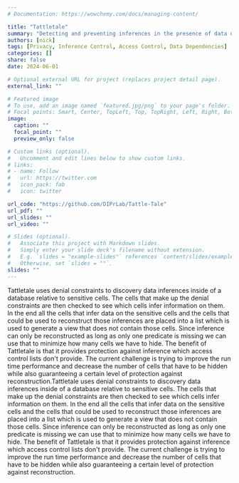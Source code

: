 ```yaml
---
# Documentation: https://wowchemy.com/docs/managing-content/

title: "Tattletale"
summary: "Detecting and preventing inferences in the presence of data depencies"
authors: [nick]
tags: [Privacy, Inference Control, Access Control, Data Dependencies]
categories: []
share: false
date: 2024-06-01

# Optional external URL for project (replaces project detail page).
external_link: ""

# Featured image
# To use, add an image named `featured.jpg/png` to your page's folder.
# Focal points: Smart, Center, TopLeft, Top, TopRight, Left, Right, BottomLeft, Bottom, BottomRight.
image:
  caption: ""
  focal_point: ""
  preview_only: false

# Custom links (optional).
#   Uncomment and edit lines below to show custom links.
# links:
# - name: Follow
#   url: https://twitter.com
#   icon_pack: fab
#   icon: twitter

url_code: "https://github.com/DIPrLab/Tattle-Tale"
url_pdf: ""
url_slides: ""
url_video: ""

# Slides (optional).
#   Associate this project with Markdown slides.
#   Simply enter your slide deck's filename without extension.
#   E.g. `slides = "example-slides"` references `content/slides/example-slides.md`.
#   Otherwise, set `slides = ""`.
slides: ""
---
```



Tattletale uses denial constraints to discovery data inferences inside of a database relative to sensitive cells.  The cells that make up the denial constraints are then checked to see which cells infer information on them.  In the end all the cells that infer data on the sensitive cells and the cells that could be used to reconstruct those inferences are placed into a list which is used to generate a view that does not contain those cells.  Since inference can only be reconstructed as long as only one predicate is missing we can use that to minimize how many cells we have to hide.  The benefit of Tattletale is that it provides protection against inference which access control lists don't provide.  The current challenge is trying to improve the run time performance and decrease the number of cells that have to be hidden while also guaranteeing a certain level of protection against reconstruction.Tattletale uses denial constraints to discovery data inferences inside of a database relative to sensitive cells.  The cells that make up the denial constraints are then checked to see which cells infer information on them.  In the end all the cells that infer data on the sensitive cells and the cells that could be used to reconstruct those inferences are placed into a list which is used to generate a view that does not contain those cells.  Since inference can only be reconstructed as long as only one predicate is missing we can use that to minimize how many cells we have to hide.  The benefit of Tattletale is that it provides protection against inference which access control lists don't provide.  The current challenge is trying to improve the run time performance and decrease the number of cells that have to be hidden while also guaranteeing a certain level of protection against reconstruction.